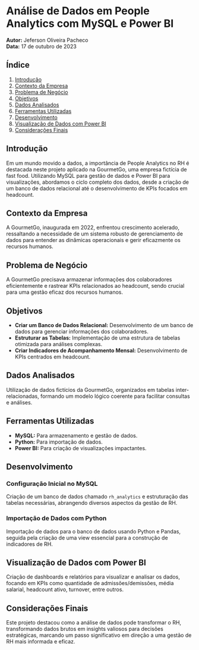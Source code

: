 # Análise de Dados em People Analytics com MySQL e Power BI

**Autor:** Jeferson Oliveira Pacheco  
**Data:** 17 de outubro de 2023

## Índice
1. [Introdução](#introdução)
2. [Contexto da Empresa](#contexto-da-empresa)
3. [Problema de Negócio](#problema-de-negócio)
4. [Objetivos](#objetivos)
5. [Dados Analisados](#dados-analisados)
6. [Ferramentas Utilizadas](#ferramentas-utilizadas)
7. [Desenvolvimento](#desenvolvimento)
8. [Visualização de Dados com Power BI](#visualização-de-dados-com-power-bi)
9. [Considerações Finais](#considerações-finais)

## Introdução
Em um mundo movido a dados, a importância de People Analytics no RH é destacada neste projeto aplicado na GourmetGo, uma empresa fictícia de fast food. Utilizando MySQL para gestão de dados e Power BI para visualizações, abordamos o ciclo completo dos dados, desde a criação de um banco de dados relacional até o desenvolvimento de KPIs focados em headcount.

## Contexto da Empresa
A GourmetGo, inaugurada em 2022, enfrentou crescimento acelerado, ressaltando a necessidade de um sistema robusto de gerenciamento de dados para entender as dinâmicas operacionais e gerir eficazmente os recursos humanos.

## Problema de Negócio
A GourmetGo precisava armazenar informações dos colaboradores eficientemente e rastrear KPIs relacionados ao headcount, sendo crucial para uma gestão eficaz dos recursos humanos.

## Objetivos
- **Criar um Banco de Dados Relacional:** Desenvolvimento de um banco de dados para gerenciar informações dos colaboradores.
- **Estruturar as Tabelas:** Implementação de uma estrutura de tabelas otimizada para análises complexas.
- **Criar Indicadores de Acompanhamento Mensal:** Desenvolvimento de KPIs centrados em headcount.

## Dados Analisados
Utilização de dados fictícios da GourmetGo, organizados em tabelas inter-relacionadas, formando um modelo lógico coerente para facilitar consultas e análises.

## Ferramentas Utilizadas
- **MySQL:** Para armazenamento e gestão de dados.
- **Python:** Para importação de dados.
- **Power BI:** Para criação de visualizações impactantes.

## Desenvolvimento
### Configuração Inicial no MySQL
Criação de um banco de dados chamado `rh_analytics` e estruturação das tabelas necessárias, abrangendo diversos aspectos da gestão de RH.

### Importação de Dados com Python
Importação de dados para o banco de dados usando Python e Pandas, seguida pela criação de uma view essencial para a construção de indicadores de RH.

## Visualização de Dados com Power BI
Criação de dashboards e relatórios para visualizar e analisar os dados, focando em KPIs como quantidade de admissões/demissões, média salarial, headcount ativo, turnover, entre outros.

## Considerações Finais
Este projeto destacou como a análise de dados pode transformar o RH, transformando dados brutos em insights valiosos para decisões estratégicas, marcando um passo significativo em direção a uma gestão de RH mais informada e eficaz.

